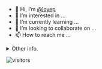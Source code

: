 - 👋 Hi, I’m [@loyep](https://github.com/loyep)
- 👀 I’m interested in ...
- 🌱 I’m currently learning ...
- 💞️ I’m looking to collaborate on ...
- 📫 How to reach me ...

<details>
  <summary>Other info.</summary>
  <br>

<!--START_SECTION:waka-->

```text
Vue.js           12 hrs 31 mins  ███████████▒░░░░░░░░░░░░░   44.98 %
TypeScript       8 hrs 35 mins   ███████▓░░░░░░░░░░░░░░░░░   30.83 %
JSON             3 hrs 7 mins    ██▓░░░░░░░░░░░░░░░░░░░░░░   11.23 %
JavaScript       1 hr 10 mins    █░░░░░░░░░░░░░░░░░░░░░░░░   04.20 %
YAML             59 mins         █░░░░░░░░░░░░░░░░░░░░░░░░   03.54 %
Other            45 mins         ▓░░░░░░░░░░░░░░░░░░░░░░░░   02.74 %
```

<!--END_SECTION:waka-->

</details>

![visitors](https://visitor-badge.glitch.me/badge?page_id=loyep.loyep)
